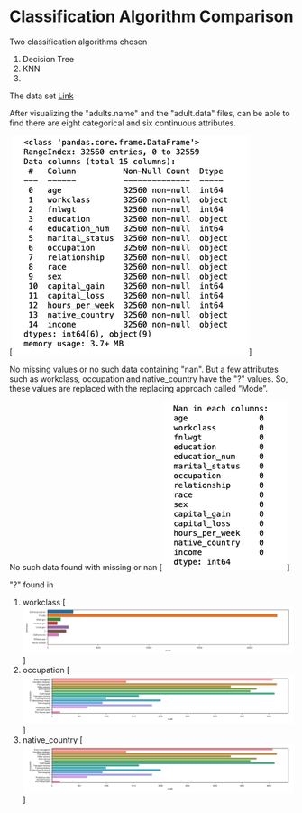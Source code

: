 # Classification Algorithm Comparison

Two classification algorithms chosen
1. Decision Tree 
2. KNN
3. 
The data set [Link](https://archive.ics.uci.edu/ml/datasets/Census+Income)

After visualizing the "adults.name" and the "adult.data" files, can be able to find there are eight categorical and six continuous attributes.

[![N|Solid](./Screenshots/1.DataInformation.png)]

No missing values or no such data containing "nan". But a few attributes such as workclass, occupation and native_country have the "?" values. So, these values are replaced with the replacing approach called “Mode”.

No such data found with missing or nan
[![N|Solid](./Screenshots/2.NanCheck.png)]

"?" found in 
1. workclass
[![N|Solid](./Screenshots/3.Workclass.png)]
2. occupation 
[![N|Solid](./Screenshots/4.Occupation.png)]
3. native_country
[![N|Solid](./Screenshots/4.Occupation.png)]
